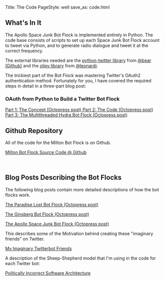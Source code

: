Title: The Code
PageStyle: well
save_as: code.html

## What's In It

The Apollo Space Junk Bot Flock is implemented entirely in Python.
The code base consists of scripts to set up each Space Junk
Bot Flock account to tweet via Python, and to generate radio 
dialogue and tweet it at the correct frequency.

The external libraries needed are the [python-twitter library](https://github.com/bear/python-twitter)
from [@bear (Github)](http://github.com/bear/)
and the [olipy library](http://github.com/leonardr/olipy) from [@leonardr](http://github.com/leonardr).

The trickiest part of the Bot Flock was mastering Twitter's
OAuth2 authentication method. Fortunately for you, I have
covered the required steps in detail in a three-part blog post:

### OAuth from Python to Build a Twitter Bot Flock

<a class="btn btn-primary btn-large" href="http://charlesreid1.github.io/blog/2014/05/21/oauth-from-python/">
Part 1: The Concept (Octopress post)
</a>

<a class="btn btn-primary btn-large" href="http://charlesreid1.github.io/blog/2014/05/22/oauth-from-python2/">
Part 2: The Code (Octopress post)
</a>

<a class="btn btn-primary btn-large" href="http://charlesreid1.github.io/blog/2014/05/23/oauth-from-python3/">
Part 3: The Multithreaded Hydra Bot Flock (Octopress post)
</a>

<br />

## Github Repository

All of the code for the Milton Bot Flock is on Github. 

<a class="btn btn-primary btn-large"  href="https://github.com/charlesreid1/milton">Milton Bot Flock Source Code @ Github</a>

<br />

## Blog Posts Describing the Bot Flocks

The following blog posts contain more detailed descriptions 
of how the bot flocks work.

<a class="btn btn-primary btn-large" href="http://charlesreid1.github.io/blog/2014/09/16/the-paradise-lost-bot-flock/">The Paradise Lost Bot Flock (Octopress post)</a>

<a class="btn btn-primary btn-large" href="http://charlesreid1.github.io/blog/2014/05/20/the-ginsberg-bot-flock/">The Ginsberg Bot Flock (Octopress post)</a>

<a class="btn btn-primary btn-large" href="http://charlesreid1.github.io/blog/2015/01/05/apollo11spacejunk/">The Apollo Space Junk Bot Flock (Octopress post)</a>

This describes some of the Motivation behind creating these 
"imaginary friends" on Twitter.

<a class="btn btn-primary btn-large" href="http://charlesreid1.github.io/blog/2014/05/09/imaginary-friends-my-flock-of-twitterbots/">My Imaginary Twitterbot Friends</a>

A description of the Sheep-Shepherd model that I'm using
in the code for each Twitter bot:

<a class="btn btn-primary btn-large" href="http://charlesmartinreid.com/wordpress/2014/05/politically-incorrect-software-architecture/">Politically Incorrect Software Architecture</a>


